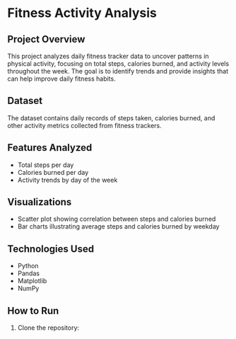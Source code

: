 # Fitness Activity Analysis

## Project Overview
This project analyzes daily fitness tracker data to uncover patterns in physical activity, focusing on total steps, calories burned, and activity levels throughout the week. The goal is to identify trends and provide insights that can help improve daily fitness habits.

## Dataset
The dataset contains daily records of steps taken, calories burned, and other activity metrics collected from fitness trackers.

## Features Analyzed
- Total steps per day
- Calories burned per day
- Activity trends by day of the week

## Visualizations
- Scatter plot showing correlation between steps and calories burned
- Bar charts illustrating average steps and calories burned by weekday

## Technologies Used
- Python
- Pandas
- Matplotlib
- NumPy

## How to Run
1. Clone the repository:

